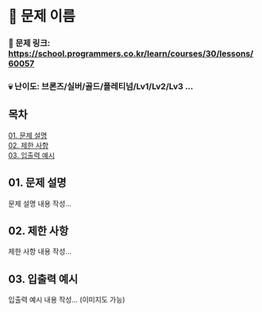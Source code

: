 # :page_facing_up: 문제 이름

### 🔗 문제 링크: https://school.programmers.co.kr/learn/courses/30/lessons/60057
### :skull: 난이도: 브론즈/실버/골드/플레티넘/Lv1/Lv2/Lv3 ...


## 목차
[01. 문제 설명](https://github.com/This-Is-Not-Coding/ProblemTemplete/edit/main/README.md#01-%EB%AC%B8%EC%A0%9C-%EC%84%A4%EB%AA%85-1)   
[02. 제한 사항](https://github.com/This-Is-Not-Coding/ProblemTemplete/edit/main/README.md#02-%EC%A0%9C%ED%95%9C-%EC%82%AC%ED%95%AD-1)   
[03. 입출력 예시](https://github.com/This-Is-Not-Coding/ProblemTemplete/edit/main/README.md#03-%EC%9E%85%EC%B6%9C%EB%A0%A5-%EC%98%88%EC%8B%9C-1)   

## 01. 문제 설명
문제 설명 내용 작성...

## 02. 제한 사항
제한 사항 내용 작성...

## 03. 입출력 예시
입출력 예시 내용 작성... (이미지도 가능)
